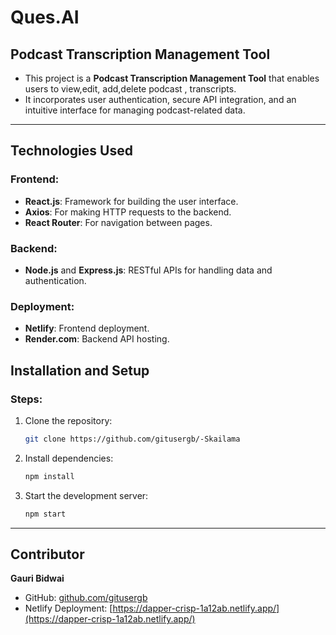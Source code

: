 # Ques.AI

## Podcast Transcription Management Tool

- This project is a **Podcast Transcription Management Tool** that enables users to view,edit, add,delete podcast , transcripts. 
- It incorporates user authentication, secure API integration, and an intuitive interface for managing podcast-related data.

---


## Technologies Used
### Frontend:
- **React.js**: Framework for building the user interface.
- **Axios**: For making HTTP requests to the backend.
- **React Router**: For navigation between pages.
  
### Backend:
- **Node.js** and **Express.js**: RESTful APIs for handling data and authentication.

### Deployment:
- **Netlify**: Frontend deployment.
- **Render.com**: Backend API hosting.


## Installation and Setup
### Steps:
1. Clone the repository:
   ```bash
   git clone https://github.com/gitusergb/-Skailama
   ```

2. Install dependencies:
   ```bash
   npm install
   ```

3. Start the development server:
   ```bash
   npm start
   ```
---

## Contributor

**Gauri Bidwai**  
- GitHub: [github.com/gitusergb](https://github.com/gitusergb)  
- Netlify Deployment: [https://dapper-crisp-1a12ab.netlify.app/](https://dapper-crisp-1a12ab.netlify.app/)

<!-- 

https://i.ibb.co/gZn9H1F/full-logo.png
https://i.ibb.co/VQSL5sb/login-img.png
https://i.ibb.co/m53Ssh1/logo.png 
https://i.ibb.co/D5VZttX/google.png
https://i.ibb.co/k5bKgCK/new-Project.png

-->

<!-- render link : https://podcastbe.onrender.com/ 
        N link : https://dapper-crisp-1a12ab.netlify.app/
-->

<!-- # Getting Started with Create React App

This project was bootstrapped with [Create React App](https://github.com/facebook/create-react-app).

## Available Scripts

In the project directory, you can run:

### `npm start`

Runs the app in the development mode.\
Open [http://localhost:3000](http://localhost:3000) to view it in your browser.

The page will reload when you make changes.\
You may also see any lint errors in the console.

### `npm test`

Launches the test runner in the interactive watch mode.\
See the section about [running tests](https://facebook.github.io/create-react-app/docs/running-tests) for more information.

### `npm run build`

Builds the app for production to the `build` folder.\
It correctly bundles React in production mode and optimizes the build for the best performance.

The build is minified and the filenames include the hashes.\
Your app is ready to be deployed!

See the section about [deployment](https://facebook.github.io/create-react-app/docs/deployment) for more information.

### `npm run eject`

**Note: this is a one-way operation. Once you `eject`, you can't go back!**

If you aren't satisfied with the build tool and configuration choices, you can `eject` at any time. This command will remove the single build dependency from your project.

Instead, it will copy all the configuration files and the transitive dependencies (webpack, Babel, ESLint, etc) right into your project so you have full control over them. All of the commands except `eject` will still work, but they will point to the copied scripts so you can tweak them. At this point you're on your own.

You don't have to ever use `eject`. The curated feature set is suitable for small and middle deployments, and you shouldn't feel obligated to use this feature. However we understand that this tool wouldn't be useful if you couldn't customize it when you are ready for it.

## Learn More

You can learn more in the [Create React App documentation](https://facebook.github.io/create-react-app/docs/getting-started).

To learn React, check out the [React documentation](https://reactjs.org/).

### Code Splitting

This section has moved here: [https://facebook.github.io/create-react-app/docs/code-splitting](https://facebook.github.io/create-react-app/docs/code-splitting)

### Analyzing the Bundle Size

This section has moved here: [https://facebook.github.io/create-react-app/docs/analyzing-the-bundle-size](https://facebook.github.io/create-react-app/docs/analyzing-the-bundle-size)

### Making a Progressive Web App

This section has moved here: [https://facebook.github.io/create-react-app/docs/making-a-progressive-web-app](https://facebook.github.io/create-react-app/docs/making-a-progressive-web-app)

### Advanced Configuration

This section has moved here: [https://facebook.github.io/create-react-app/docs/advanced-configuration](https://facebook.github.io/create-react-app/docs/advanced-configuration)

### Deployment

This section has moved here: [https://facebook.github.io/create-react-app/docs/deployment](https://facebook.github.io/create-react-app/docs/deployment)

### `npm run build` fails to minify

This section has moved here: [https://facebook.github.io/create-react-app/docs/troubleshooting#npm-run-build-fails-to-minify](https://facebook.github.io/create-react-app/docs/troubleshooting#npm-run-build-fails-to-minify) -->
